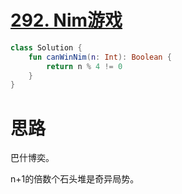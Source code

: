# [292. Nim游戏](https://leetcode-cn.com/problems/nim-game/)

```kotlin
class Solution {
    fun canWinNim(n: Int): Boolean {
        return n % 4 != 0
    }
}
```

# 思路

巴什博奕。

n+1的倍数个石头堆是奇异局势。